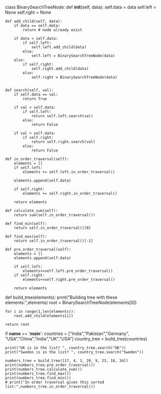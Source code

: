 class BinarySearchTreeNode:
    def __init__(self, data):
        self.data = data
        self.left = None
        self.right = None

    def add_child(self, data):
        if data == self.data:
            return # node already exist

        if data < self.data:
            if self.left:
                self.left.add_child(data)
            else:
                self.left = BinarySearchTreeNode(data)
        else:
            if self.right:
                self.right.add_child(data)
            else:
                self.right = BinarySearchTreeNode(data)


    def search(self, val):
        if self.data == val:
            return True

        if val < self.data:
            if self.left:
                return self.left.search(val)
            else:
                return False

        if val > self.data:
            if self.right:
                return self.right.search(val)
            else:
                return False

    def in_order_traversal(self):
        elements = []
        if self.left:
            elements += self.left.in_order_traversal()

        elements.append(self.data)

        if self.right:
            elements += self.right.in_order_traversal()

        return elements

    def calculate_sum(self):
        return sum(self.in_order_traversal())

    def find_min(self):
        return self.in_order_traversal()[0]

    def find_max(self):
        return self.in_order_traversal()[-1]

    def pre_order_traversal(self):
        elements = []
        elements.append(self.data)

        if self.left:
            elements+=self.left.pre_order_traversal()
        if self.right:
            elements+=self.right.pre_order_traversal()

        return elements


def build_tree(elements):
    print("Building tree with these elements:",elements)
    root = BinarySearchTreeNode(elements[0])

    for i in range(1,len(elements)):
        root.add_child(elements[i])

    return root


if __name__ == '__main__':
    countries = ["India","Pakistan","Germany", "USA","China","India","UK","USA"]
    country_tree = build_tree(countries)

    print("UK is in the list? ", country_tree.search("UK"))
    print("Sweden is in the list? ", country_tree.search("Sweden"))

    numbers_tree = build_tree([17, 4, 1, 20, 9, 23, 18, 34])
    print(numbers_tree.pre_order_traversal())
    print(numbers_tree.calculate_sum())
    print(numbers_tree.find_max())
    print(numbers_tree.find_min())
    # print("In order traversal gives this sorted list:",numbers_tree.in_order_traversal())